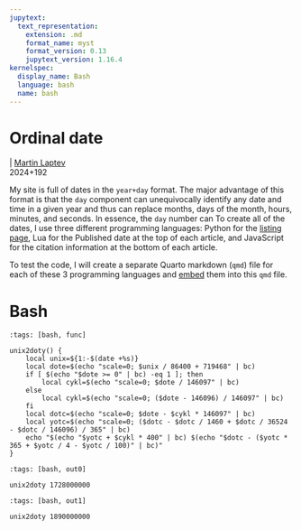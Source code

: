 ```yaml
---
jupytext:
  text_representation:
    extension: .md
    format_name: myst
    format_version: 0.13
    jupytext_version: 1.16.4
kernelspec:
  display_name: Bash
  language: bash
  name: bash
---
```


# Ordinal date

\| [Martin Laptev]()  
2024+192

My site is full of dates in the `year+day` format. The major advantage
of this format is that the `day` component can unequivocally identify
any date and time in a given year and thus can replace months, days of
the month, hours, minutes, and seconds. In essence, the `day` number can
To create all of the dates, I use three different programming languages:
Python for the [listing page](../../list), Lua for the Published date at
the top of each article, and JavaScript for the citation information at
the bottom of each article.

To test the code, I will create a separate Quarto markdown (`qmd`) file
for each of these 3 programming languages and
[embed](https://quarto.org/docs/authoring/notebook-embed.html#overview)
them into this `qmd` file.

# Bash

```{code-cell}
:tags: [bash, func]

unix2doty() {
    local unix=${1:-$(date +%s)}
    local dote=$(echo "scale=0; $unix / 86400 + 719468" | bc)
    if [ $(echo "$dote >= 0" | bc) -eq 1 ]; then
        local cykl=$(echo "scale=0; $dote / 146097" | bc)
    else
        local cykl=$(echo "scale=0; ($dote - 146096) / 146097" | bc)
    fi
    local dotc=$(echo "scale=0; $dote - $cykl * 146097" | bc)
    local yotc=$(echo "scale=0; ($dotc - $dotc / 1460 + $dotc / 36524 - $dotc / 146096) / 365" | bc)
    echo "$(echo "$yotc + $cykl * 400" | bc) $(echo "$dotc - ($yotc * 365 + $yotc / 4 - $yotc / 100)" | bc)"
}
```

```{code-cell}
:tags: [bash, out0]

unix2doty 1728000000
```

```{code-cell}
:tags: [bash, out1]

unix2doty 1890000000
```
